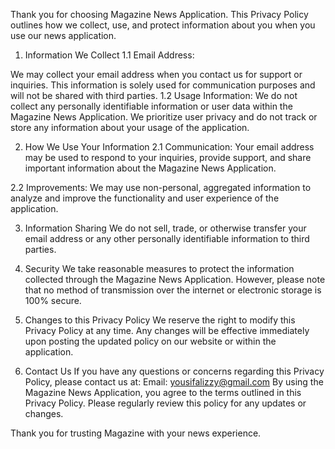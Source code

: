 Thank you for choosing Magazine News Application. This Privacy Policy outlines how we collect, use, and protect information about you when you use our news application.

1. Information We Collect
1.1 Email Address:

We may collect your email address when you contact us for support or inquiries. This information is solely used for communication purposes and will not be shared with third parties.
1.2 Usage Information:
We do not collect any personally identifiable information or user data within the Magazine News Application. We prioritize user privacy and do not track or store any information about your usage of the application.

2. How We Use Your Information
2.1 Communication:
Your email address may be used to respond to your inquiries, provide support, and share important information about the Magazine News Application.

2.2 Improvements:
We may use non-personal, aggregated information to analyze and improve the functionality and user experience of the application.

3. Information Sharing
We do not sell, trade, or otherwise transfer your email address or any other personally identifiable information to third parties.

4. Security
We take reasonable measures to protect the information collected through the Magazine News Application. However, please note that no method of transmission over the internet or electronic storage is 100% secure.

5. Changes to this Privacy Policy
We reserve the right to modify this Privacy Policy at any time. Any changes will be effective immediately upon posting the updated policy on our website or within the application.

6. Contact Us
If you have any questions or concerns regarding this Privacy Policy, please contact us at:
Email: yousifalizzy@gmail.com
By using the Magazine News Application, you agree to the terms outlined in this Privacy Policy. Please regularly review this policy for any updates or changes.

Thank you for trusting Magazine with your news experience.

